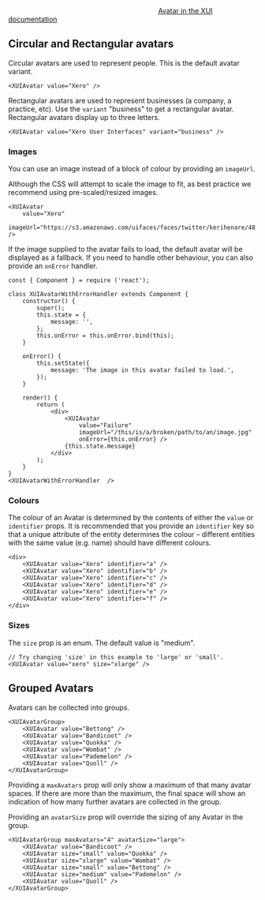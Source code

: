 <div class="xui-margin-vertical">
	<div>
		<svg focusable="false" class="xui-icon xui-icon-inline xui-icon-large xui-icon-color-blue"> <use xlink:href="#xui-icon-bookmark" role="presentation"/></svg>
		<span><a href="../section-avatars.html#avatars-1">Avatar in the XUI documentation</a></span>
	</div>
</div>

## Circular and Rectangular avatars

Circular avatars are used to represent people. This is the default avatar variant.

```
<XUIAvatar value="Xero" />
```

Rectangular avatars are used to represent businesses (a company, a practice, etc). Use the `variant` "business" to get a rectangular avatar. Rectangular avatars display up to three letters.

```
<XUIAvatar value="Xero User Interfaces" variant="business" />
```

### Images

You can use an image instead of a block of colour by providing an `imageUrl`.

Although the CSS will attempt to scale the image to fit, as best practice we recommend using pre-scaled/resized images.

```
<XUIAvatar
	value="Xero"
	imageUrl="https://s3.amazonaws.com/uifaces/faces/twitter/kerihenare/48.jpg" />
```

If the image supplied to the avatar fails to load, the default avatar will be displayed as a fallback. If you need to handle other behaviour, you can also provide an `onError` handler.

```
const { Component } = require ('react');

class XUIAvatarWithErrorHandler extends Component {
	constructor() {
		super();
		this.state = {
			message: '',
		};
		this.onError = this.onError.bind(this);
	}

	onError() {
		this.setState({
			message: 'The image in this avatar failed to load.',
		});
	}

	render() {
		return (
			<div>
				<XUIAvatar
					value="Failure"
					imageUrl="/this/is/a/broken/path/to/an/image.jpg"
					onError={this.onError} />
				{this.state.message}
			</div>
		);
	}
}
<XUIAvatarWithErrorHandler  />

```


### Colours

The colour of an Avatar is determined by the contents of either the `value` or `identifier` props. It is recommended that you provide an `identifier` key so that a unique attribute of the entity determines the colour – different entities with the same value (e.g. name) should have different colours.

```
<div>
	<XUIAvatar value="Xero" identifier="a" />
	<XUIAvatar value="Xero" identifier="b" />
	<XUIAvatar value="Xero" identifier="c" />
	<XUIAvatar value="Xero" identifier="d" />
	<XUIAvatar value="Xero" identifier="e" />
	<XUIAvatar value="Xero" identifier="f" />
</div>
```

### Sizes

The `size` prop is an enum. The default value is "medium".

```
// Try changing 'size' in this example to 'large' or 'small'.
<XUIAvatar value="xero" size="xlarge" />
```

## Grouped Avatars

Avatars can be collected into groups.

```
<XUIAvatarGroup>
	<XUIAvatar value="Bettong" />
	<XUIAvatar value="Bandicoot" />
	<XUIAvatar value="Quokka" />
	<XUIAvatar value="Wombat" />
	<XUIAvatar value="Pademelon" />
	<XUIAvatar value="Quoll" />
</XUIAvatarGroup>
```

Providing a `maxAvatars` prop will only show a maximum of that many avatar spaces. If there are more than the maximum, the final space will show an indication of how many further avatars are collected in the group.

Providing an `avatarSize` prop will override the sizing of any Avatar in the group.

```
<XUIAvatarGroup maxAvatars="4" avatarSize="large">
	<XUIAvatar value="Bandicoot" />
	<XUIAvatar size="small" value="Quokka" />
	<XUIAvatar size="xlarge" value="Wombat" />
	<XUIAvatar size="small" value="Bettong" />
	<XUIAvatar size="medium" value="Pademelon" />
	<XUIAvatar value="Quoll" />
</XUIAvatarGroup>
```
